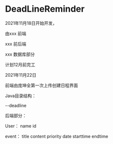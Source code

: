 # DeadLineReminder

2021年11月18日开始开发，

由xxx 前端

  xxx 前后端

  xxx 数据库部分
  
计划12月前完工

2021年11月22日

前端由庞坤全第一次上传创建日程界面
  

Java目录结构：

--deadline

后端部分：

User：
name
id

event：
title
content
priority
date
starttime
endtime


